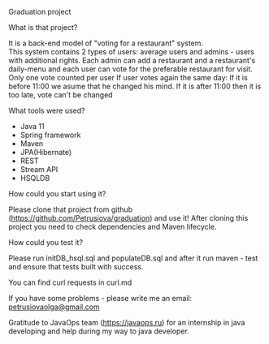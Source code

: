 Graduation project

What is that project?

It is a back-end model of "voting for a restaurant" system.  
This system contains 2 types of users: average users and admins - users with additional rights.
Each admin can add a restaurant and a restaurant's daily-menu and each user can vote for the preferable restaurant for visit.
Only one vote counted per user
If user votes again the same day:
If it is before 11:00 we asume that he changed his mind.
If it is after 11:00 then it is too late, vote can't be changed

What tools were used?

- Java 11
- Spring framework
- Maven
- JPA(Hibernate)
- REST
- Stream API
- HSQLDB

How could you start using it?

Please clone that project from github (https://github.com/Petrusiova/graduation) and use it!
After cloning this project you need to check dependencies and Maven lifecycle.

How could you test it?

Please run initDB_hsql.sql and populateDB.sql
and after it run maven - test and ensure that tests built with success.

You can find curl requests in curl.md

If you have some problems - please write me an email: petrusiovaolga@gmail.com

Gratitude to JavaOps team (https://javaops.ru) for an internship in java developing and help during my way to java developer.

